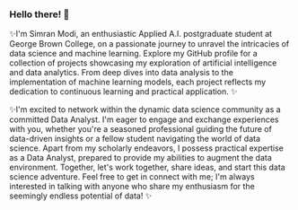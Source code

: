 ### Hello there!  👋



 ✨I'm Simran Modi, an enthusiastic Applied A.I. postgraduate student at George Brown College, on a passionate journey to unravel the intricacies of data science and machine learning. Explore my GitHub profile for a collection of projects showcasing my exploration of artificial intelligence and data analytics. From deep dives into data analysis to the implementation of machine learning models, each project reflects my dedication to continuous learning and practical application. ✨

 ✨I'm excited to network within the dynamic data science community as a committed Data Analyst. I'm eager to engage and exchange experiences with you, whether you're a seasoned professional guiding the future of data-driven insights or a fellow student navigating the world of data science. Apart from my scholarly endeavors, I possess practical expertise as a Data Analyst, prepared to provide my abilities to augment the data environment. Together, let's work together, share ideas, and start this data science adventure. Feel free to get in connect with me; I'm always interested in talking with anyone who share my enthusiasm for the seemingly endless potential of data! ✨

<!--
**simranmodi1609/simranmodi1609** is a ✨ _special_ ✨ repository because its `README.md` (this file) appears on your GitHub profile.

